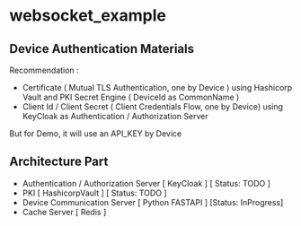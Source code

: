 # websocket_example

## Device Authentication Materials
Recommendation :
- Certificate ( Mutual TLS Authentication, one by Device ) using Hashicorp Vault and PKI Secret Engine ( DeviceId as CommonName )
- Client Id / Client Secret ( Client Credentials Flow, one by Device) using KeyCloak as Authentication / Authorization Server

But for Demo, it will use an API_KEY by Device

## Architecture Part
- Authentication / Authorization Server [ KeyCloak ] [ Status: TODO ]
- PKI [ HashicorpVault ] [ Status: TODO ]
- Device Communication Server [ Python FASTAPI ] [Status: InProgress]
- Cache Server [ Redis ]